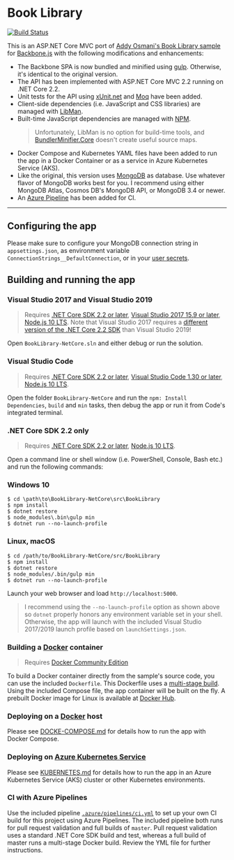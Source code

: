 # Book Library
[![Build Status](https://joergjooss.visualstudio.com/BookLibrary-NetCore/_apis/build/status/BookLibrary-NetCore-Container-GitHub-CI?branchName=master)](https://joergjooss.visualstudio.com/BookLibrary-NetCore/_build/latest?definitionId=9&branchName=master)

This is an ASP.NET Core MVC port of [Addy Osmani's Book Library sample](https://github.com/addyosmani/backbone-fundamentals/tree/gh-pages/practicals/exercise-2)
for [Backbone.js](http://backbonejs.org/) with the following modifications and enhancements:
- The Backbone SPA is now bundled and minified using [gulp](http://gulpjs.com/). Otherwise, it's identical to the original version.
- The API has been implemented with ASP.NET Core MVC 2.2 running on .NET Core 2.2. 
- Unit tests for the API using [xUnit.net](https://github.com/xunit/xunit) and [Moq](https://github.com/moq/moq4) have been added.
- Client-side dependencies (i.e. JavaScript and CSS libraries) are managed with [LibMan](https://github.com/aspnet/LibraryManager/).
- Built-time JavaScript dependencies are managed with [NPM](https://www.npmjs.com/). 
    >Unfortunately, LibMan is no option for build-time tools, and [BundlerMinifier.Core](https://github.com/madskristensen/BundlerMinifier) doesn't create useful source maps.   
- Docker Compose and Kubernetes YAML files have been added to run the app in a Docker Container or as a service in Azure Kubernetes Service (AKS). 
- Like the original, this version uses [MongoDB](https://www.mongodb.com/) as database. Use whatever flavor of MongoDB works best for you. I recommend using either MongoDB Atlas, Cosmos DB's MongoDB API, or MongoDB 3.4 or newer.
- An [Azure Pipeline](https://azure.microsoft.com/en-us/services/devops/pipelines/) has been added for CI.

****
## Configuring the app
Please make sure to configure your MongoDB connection string in `appsettings.json`, as environment variable `ConnectionStrings__DefaultConnection`, or in your [user secrets](https://docs.microsoft.com/en-us/aspnet/core/security/app-secrets).

## Building and running the app

### Visual Studio 2017 and Visual Studio 2019
>Requires [.NET Core SDK 2.2 or later](https://www.microsoft.com/net/download/core), [Visual Studio 2017 15.9 or later](https://www.visualstudio.com/download), [Node.js 10 LTS](https://nodejs.org/en/download/). Note that Visual Studio 2017 requires a [different version of the .NET Core 2.2 SDK](https://github.com/dotnet/core/blob/master/release-notes/2.2/2.2.4/2.2.4.md) than Visual Studio 2019!

Open `BookLibrary-NetCore.sln` and either debug or run the solution. 

### Visual Studio Code
>Requires [.NET Core SDK 2.2 or later](https://www.microsoft.com/net/download/core), [Visual Studio Code 1.30 or later](https://www.visualstudio.com/download), [Node.js 10 LTS](https://nodejs.org/en/download/).
 
Open the folder `BookLibrary-NetCore` and run the `npm: Install Dependencies`, `build` and `min` tasks, then debug the app or run it from Code's integrated terminal.

### .NET Core SDK 2.2 only
>Requires [.NET Core SDK 2.2 or later](https://www.microsoft.com/net/download/core), [Node.js 10 LTS](https://nodejs.org/en/download/).

Open a command line or shell window (i.e. PowerShell, Console, Bash etc.) and run the following commands:

### Windows 10
```
$ cd \path\to\BookLibrary-NetCore\src\BookLibrary
$ npm install
$ dotnet restore
$ node_modules\.bin\gulp min
$ dotnet run --no-launch-profile
```

### Linux, macOS
```
$ cd /path/to/BookLibrary-NetCore/src/BookLibrary
$ npm install
$ dotnet restore
$ node_modules/.bin/gulp min
$ dotnet run --no-launch-profile
```

Launch your web browser and load `http://localhost:5000`. 

>I recommend using the `--no-launch-profile` option as shown above so `dotnet` properly honors any environment variable set in your shell. 
>Otherwise, the app will launch with the included Visual Studio 2017/2019 launch profile based on `launchSettings.json`.

### Building a [Docker](https://www.docker.com/community-edition) container
>Requires [Docker Community Edition](https://store.docker.com/search?type=edition&offering=community)

To build a Docker container directly from the sample's source code, you can use the included `Dockerfile`. This Dockerfile uses a [multi-stage build](https://docs.docker.com/engine/userguide/eng-image/multistage-build/). Using the included Compose file, the app container will be built on the fly. A prebuilt Docker image for Linux is available at [Docker Hub](https://hub.docker.com/r/joergjo/booklibrary-netcore/). 

### Deploying on a [Docker](https://www.docker.com/community-edition) host
Please see [DOCKE-COMPOSE.md](docs/DOCKER-COMPOSE.md) for details how to run the app with Docker Compose.

### Deploying on [Azure Kubernetes Service](https://docs.microsoft.com/en-us/azure/aks/)
Please see [KUBERNETES.md](docs/KUBERNETES.md) for details how to run the app in an Azure Kubernetes Service (AKS) cluster or other Kubernetes environments.

### CI with Azure Pipelines
Use the included pipeline [`.azure/pipelines/ci.yml`](./.azure/pipelines/ci.yml) to set up your own CI build for this project using Azure Pipelines. The included pipeline both runs for pull request validation and full builds of `master`. Pull request validation uses a standard .NET Core SDK build and test, whereas a full build of master runs a multi-stage Docker build. Review the YML file for further instructions. 